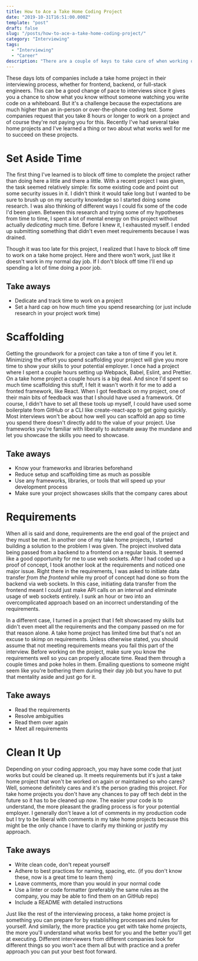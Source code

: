 ```yaml
---
title: How to Ace a Take Home Coding Project
date: "2019-10-31T16:51:00.000Z"
template: "post"
draft: false
slug: "/posts/how-to-ace-a-take-home-coding-project/"
category: "Interviewing"
tags:
  - "Interviewing"
  - "Career"
description: "There are a couple of keys to take care of when working on a take home project from a company you're interviewing with. These tips will help you get to the next round of the interview."
---
```


These days lots of companies include a take home project in their interviewing process, whether for frontend, backend, or full-stack engineers. This can be a good change of pace to interviews since it gives you a chance to show what you know without someone watching you write code on a whiteboard. But it's a challenge because the expectations are much higher than an in-person or over-the-phone coding test. Some companies request that you take 8 hours or longer to work on a project and of course they're not paying you for this. Recently I've had several take home projects and I've learned a thing or two about what works well for me to succeed on these projects.

# Set Aside Time
The first thing I've learned is to block off time to complete the project rather than doing here a little and there a little. With a recent project I was given, the task seemed relatively simple: fix some existing code and point out some security issues in it. I didn't think it would take long but I wanted to be sure to brush up on my security knowledge so I started doing some research. I was also thinking of different ways I could fix some of the code I'd been given. Between this research and trying some of my hypotheses from time to time, I spent a lot of mental energy on this project without actually _dedicating_ much time. Before I knew it, I exhausted myself. I ended up submitting something that didn't even meet requirements because I was drained.

Though it was too late for this project, I realized that I have to block off time to work on a take home project. Here and there won't work, just like it doesn't work in my normal day job. If I don't block off time I'll end up spending a lot of time doing a poor job.

## Take aways
- Dedicate and track time to work on a project
- Set a hard cap on how much time you spend researching (or just include research in your project work time)

# Scaffolding
Getting the groundwork for a project can take a ton of time if you let it. Minimizing the effort you spend scaffolding your project will give you more time to show your skills to your potential employer. I once had a project where I spent a couple hours setting up Webpack, Babel, Eslint, and Prettier. On a take home project a couple hours is a big deal. And since I'd spent so much time scaffolding this stuff, I felt it wasn't worth it for me to add a fronted framework, like React. When I got feedback on my project, one of their main bits of feedback was that I should have used a framework. Of course, I didn't have to set all these tools up myself, I could have used some boilerplate from GitHub or a CLI like create-react-app to get going quickly. Most interviews won't be about how well you can scaffold an app so time you spend there doesn't directly add to the value of your project. Use frameworks you're familiar with liberally to automate away the mundane and let you showcase the skills you need to showcase.

## Take aways
- Know your frameworks and libraries beforehand
- Reduce setup and scaffolding time as much as possible
- Use any frameworks, libraries, or tools that will speed up your development process
- Make sure your project showcases skills that the company cares about

# Requirements
When all is said and done, requirements are the end goal of the project and they must be met. In another one of my take home projects, I started building a solution to the problem I was given. The project involved data being passed from a backend to a frontend on a regular basis. It seemed like a good opportunity for me to use web sockets. After I had coded up a proof of concept, I took another look at the requirements and noticed one major issue. Right there in the requirements, I was asked to initiate data transfer _from the frontend_ while my proof of concept had done so from the backend via web sockets. In this case, initiating data transfer from the frontend meant I could just make API calls on an interval and eliminate usage of web sockets entirely. I sunk an hour or two into an overcomplicated approach based on an incorrect understanding of the requirements.

In a different case, I turned in a project that I felt showcased my skills but didn't even meet all the requirements and the company passed on me for that reason alone. A take home project has limited time but that's not an excuse to skimp on requirements. Unless otherwise stated, you should assume that not meeting requirements means you fail this part of the interview. Before working on the project, make sure you know the requirements well so you can properly allocate time. Read them through a couple times and poke holes in them. Emailing questions to someone might seem like you're bothering them during their day job but you have to put that mentality aside and just go for it.

## Take aways
- Read the requirements
- Resolve ambiguities
- Read them over again
- Meet all requirements

# Clean It Up

Depending on your coding approach, you may have some code that just works but could be cleaned up. It meets requirements but it's just a take home project that won't be worked on again or maintained so who cares? Well, someone definitely cares and it's the person grading this project. For take home projects you don't have any chances to pay off tech debt in the future so it has to be cleaned up _now_. The easier your code is to understand, the more pleasant the grading process is for your potential employer. I generally don't leave a lot of comments in my production code but I try to be liberal with comments in my take home projects because this might be the only chance I have to clarify my thinking or justify my approach.

## Take aways
- Write clean code, don't repeat yourself
- Adhere to best practices for naming, spacing, etc. (if you don't know these, now is a great time to learn them)
- Leave comments, more than you would in your normal code
- Use a linter or code formatter (preferably the same rules as the company, you may be able to find them on an GitHub repo)
- Include a README with detailed instructions

Just like the rest of the interviewing process, a take home project is something you can prepare for by establishing processes and rules for yourself. And similarly, the more practice you get with take home projects, the more you'll understand what works best for you and the better you'll get at executing. Different interviewers from different companies look for different things so you won't ace them all but with practice and a prefer approach you can put your best foot forward.
